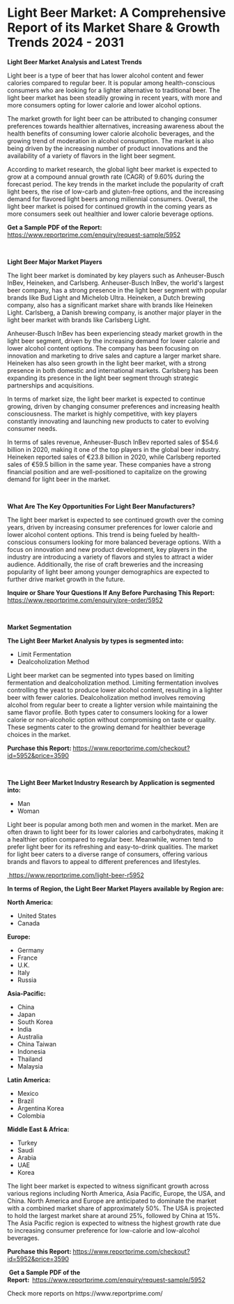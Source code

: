 <p><h1>Light Beer Market: A Comprehensive Report of its Market Share & Growth Trends 2024 - 2031</h1></p><p><strong>Light Beer Market Analysis and Latest Trends</strong></p>
<p><p>Light beer is a type of beer that has lower alcohol content and fewer calories compared to regular beer. It is popular among health-conscious consumers who are looking for a lighter alternative to traditional beer. The light beer market has been steadily growing in recent years, with more and more consumers opting for lower calorie and lower alcohol options.</p><p>The market growth for light beer can be attributed to changing consumer preferences towards healthier alternatives, increasing awareness about the health benefits of consuming lower calorie alcoholic beverages, and the growing trend of moderation in alcohol consumption. The market is also being driven by the increasing number of product innovations and the availability of a variety of flavors in the light beer segment.</p><p>According to market research, the global light beer market is expected to grow at a compound annual growth rate (CAGR) of 9.60% during the forecast period. The key trends in the market include the popularity of craft light beers, the rise of low-carb and gluten-free options, and the increasing demand for flavored light beers among millennial consumers. Overall, the light beer market is poised for continued growth in the coming years as more consumers seek out healthier and lower calorie beverage options.</p></p>
<p><strong>Get a Sample PDF of the Report:&nbsp;</strong> <a href="https://www.reportprime.com/enquiry/request-sample/5952">https://www.reportprime.com/enquiry/request-sample/5952</a></p>
<p>&nbsp;</p>
<p><strong>Light Beer Major Market Players</strong></p>
<p><p>The light beer market is dominated by key players such as Anheuser-Busch InBev, Heineken, and Carlsberg. Anheuser-Busch InBev, the world's largest beer company, has a strong presence in the light beer segment with popular brands like Bud Light and Michelob Ultra. Heineken, a Dutch brewing company, also has a significant market share with brands like Heineken Light. Carlsberg, a Danish brewing company, is another major player in the light beer market with brands like Carlsberg Light.</p><p>Anheuser-Busch InBev has been experiencing steady market growth in the light beer segment, driven by the increasing demand for lower calorie and lower alcohol content options. The company has been focusing on innovation and marketing to drive sales and capture a larger market share. Heineken has also seen growth in the light beer market, with a strong presence in both domestic and international markets. Carlsberg has been expanding its presence in the light beer segment through strategic partnerships and acquisitions.</p><p>In terms of market size, the light beer market is expected to continue growing, driven by changing consumer preferences and increasing health consciousness. The market is highly competitive, with key players constantly innovating and launching new products to cater to evolving consumer needs.</p><p>In terms of sales revenue, Anheuser-Busch InBev reported sales of $54.6 billion in 2020, making it one of the top players in the global beer industry. Heineken reported sales of €23.8 billion in 2020, while Carlsberg reported sales of €59.5 billion in the same year. These companies have a strong financial position and are well-positioned to capitalize on the growing demand for light beer in the market.</p></p>
<p>&nbsp;</p>
<p><strong>What Are The Key Opportunities For Light Beer Manufacturers?</strong></p>
<p><p>The light beer market is expected to see continued growth over the coming years, driven by increasing consumer preferences for lower calorie and lower alcohol content options. This trend is being fueled by health-conscious consumers looking for more balanced beverage options. With a focus on innovation and new product development, key players in the industry are introducing a variety of flavors and styles to attract a wider audience. Additionally, the rise of craft breweries and the increasing popularity of light beer among younger demographics are expected to further drive market growth in the future.</p></p>
<p><strong>Inquire or Share Your Questions If Any Before Purchasing This Report:</strong> <a href="https://www.reportprime.com/enquiry/pre-order/5952">https://www.reportprime.com/enquiry/pre-order/5952</a></p>
<p>&nbsp;</p>
<p><strong>Market Segmentation</strong></p>
<p><strong>The Light Beer Market Analysis by types is segmented into:</strong></p>
<p><ul><li>Limit Fermentation</li><li>Dealcoholization Method</li></ul></p>
<p><p>Light beer market can be segmented into types based on limiting fermentation and dealcoholization method. Limiting fermentation involves controlling the yeast to produce lower alcohol content, resulting in a lighter beer with fewer calories. Dealcoholization method involves removing alcohol from regular beer to create a lighter version while maintaining the same flavor profile. Both types cater to consumers looking for a lower calorie or non-alcoholic option without compromising on taste or quality. These segments cater to the growing demand for healthier beverage choices in the market.</p></p>
<p><strong>Purchase this Report:&nbsp;</strong><a href="https://www.reportprime.com/checkout?id=5952&price=3590">https://www.reportprime.com/checkout?id=5952&price=3590</a></p>
<p>&nbsp;</p>
<p><strong>The Light Beer Market Industry Research by Application is segmented into:</strong></p>
<p><ul><li>Man</li><li>Woman</li></ul></p>
<p><p>Light beer is popular among both men and women in the market. Men are often drawn to light beer for its lower calories and carbohydrates, making it a healthier option compared to regular beer. Meanwhile, women tend to prefer light beer for its refreshing and easy-to-drink qualities. The market for light beer caters to a diverse range of consumers, offering various brands and flavors to appeal to different preferences and lifestyles.</p></p>
<p><a href="https://www.reportprime.com/light-beer-r5952">&nbsp;https://www.reportprime.com/light-beer-r5952</a></p>
<p><strong>In terms of Region, the Light Beer Market Players available by Region are:</strong></p>
<p>
    <p> <strong> North America: </strong>
        <ul>
            <li>United States</li>
            <li>Canada</li>
        </ul>
        </p> 
    <p> <strong> Europe: </strong>
        <ul>
            <li>Germany</li>
            <li>France</li>
            <li>U.K.</li>
            <li>Italy</li>
            <li>Russia</li>
        </ul>
        </p> 
    <p> <strong> Asia-Pacific: </strong>
        <ul>
            <li>China</li>
            <li>Japan</li>
            <li>South Korea</li>
            <li>India</li>
            <li>Australia</li>
            <li>China Taiwan</li>
            <li>Indonesia</li>
            <li>Thailand</li>
            <li>Malaysia</li>
        </ul>
        </p> 
    <p> <strong> Latin America: </strong>
        <ul>
            <li>Mexico</li>
            <li>Brazil</li>
            <li>Argentina Korea</li>
            <li>Colombia</li>
        </ul>
        </p> 
    <p> <strong> Middle East & Africa: </strong>
        <ul>
            <li>Turkey</li>
            <li>Saudi</li>
            <li>Arabia</li>
            <li>UAE</li>
            <li>Korea</li>
        </ul>
    </p>
    </p>
<p><p>The light beer market is expected to witness significant growth across various regions including North America, Asia Pacific, Europe, the USA, and China. North America and Europe are anticipated to dominate the market with a combined market share of approximately 50%. The USA is projected to hold the largest market share at around 25%, followed by China at 15%. The Asia Pacific region is expected to witness the highest growth rate due to increasing consumer preference for low-calorie and low-alcohol beverages.</p></p>
<p><strong>Purchase this Report: </strong><a href="https://www.reportprime.com/checkout?id=5952&price=3590">https://www.reportprime.com/checkout?id=5952&price=3590</a></p>
<p>&nbsp;<strong>Get a Sample PDF of the Report:&nbsp;&nbsp;</strong><a href="https://www.reportprime.com/enquiry/request-sample/5952">https://www.reportprime.com/enquiry/request-sample/5952</a></p>
<p><strong></strong></p>
<p>Check more reports on https://www.reportprime.com/</p>